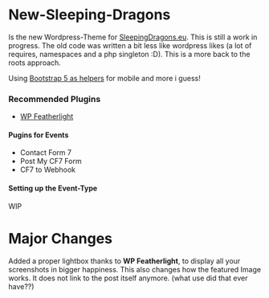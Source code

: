 # New-Sleeping-Dragons

Is the new Wordpress-Theme for [SleepingDragons.eu](https://sleepingdragons.eu/). This is still a work in progress.
The old code was written a bit less like wordpress likes (a lot of requires, namespaces and a php singleton :D). This is a more back to the roots approach.

Using [Bootstrap 5 as helpers](https://getbootstrap.com/) for mobile and more i guess!

### Recommended Plugins
- [WP Featherlight](https://wordpress.org/plugins/wp-featherlight/)

#### Pugins for Events
- Contact Form 7
- Post My CF7 Form
- CF7 to Webhook

#### Setting up the Event-Type
WIP



# Major Changes
Added a proper lightbox thanks to **WP Featherlight**, to display all your screenshots in bigger happiness.
This also changes how the featured Image works. It does not link to the post itself anymore. (what use did that ever have??)
